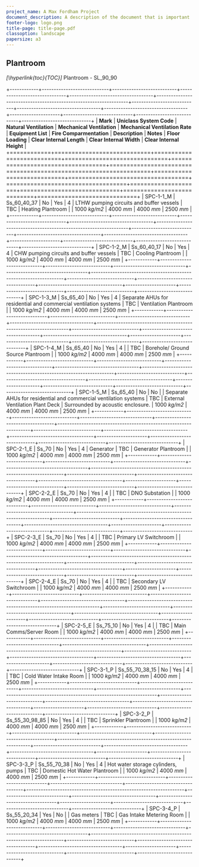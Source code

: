 ```yaml
---
project_name: A Max Fordham Project
document_description: A description of the document that is important
footer-logo: logo.png
title-page: title-page.pdf
classoption: landscape
papersize: a3
---
```


## Plantroom

_[\hyperlink{toc}{TOC}]_ Plantroom - SL_90_90


+------------+----------------------------+---------------------------+------------------------------+-----------------------------------+------------------------------------------------------------------+----------------------------+-----------------------------------+-----------------------------------+---------------------+-----------------------------+----------------------------+-----------------------------+
| __Mark__   | __Uniclass System Code__   | __Natural Ventilation__   | __Mechanical Ventilation__   | __Mechanical Ventilation Rate__   | __Equipment List__                                               | __Fire Comparmentation__   | __Description__                   | __Notes__                         | __Floor Loading__   | __Clear Internal Length__   | __Clear Internal Width__   | __Clear Internal Height__   |
+============+============================+===========================+==============================+===================================+==================================================================+============================+===================================+===================================+=====================+=============================+============================+=============================+
| SPC-1-1_M  | Ss_60_40_37                | No                        | Yes                          | 4                                 | LTHW pumping circuits and buffer vessels                         | TBC                        | Heating Plantroom                 |                                   | 1000 _kg/m2_        | 4000 _mm_                   | 4000 _mm_                  | 2500 _mm_                   |
+------------+----------------------------+---------------------------+------------------------------+-----------------------------------+------------------------------------------------------------------+----------------------------+-----------------------------------+-----------------------------------+---------------------+-----------------------------+----------------------------+-----------------------------+
| SPC-1-2_M  | Ss_60_40_17                | No                        | Yes                          | 4                                 | CHW pumping circuits and buffer vessels                          | TBC                        | Cooling Plantroom                 |                                   | 1000 _kg/m2_        | 4000 _mm_                   | 4000 _mm_                  | 2500 _mm_                   |
+------------+----------------------------+---------------------------+------------------------------+-----------------------------------+------------------------------------------------------------------+----------------------------+-----------------------------------+-----------------------------------+---------------------+-----------------------------+----------------------------+-----------------------------+
| SPC-1-3_M  | Ss_65_40                   | No                        | Yes                          | 4                                 | Separate AHUs for residential and commercial ventilation systems | TBC                        | Ventilation Plantroom             |                                   | 1000 _kg/m2_        | 4000 _mm_                   | 4000 _mm_                  | 2500 _mm_                   |
+------------+----------------------------+---------------------------+------------------------------+-----------------------------------+------------------------------------------------------------------+----------------------------+-----------------------------------+-----------------------------------+---------------------+-----------------------------+----------------------------+-----------------------------+
| SPC-1-4_M  | Ss_65_40                   | No                        | Yes                          | 4                                 |                                                                  | TBC                        | Borehole/ Ground Source Plantroom |                                   | 1000 _kg/m2_        | 4000 _mm_                   | 4000 _mm_                  | 2500 _mm_                   |
+------------+----------------------------+---------------------------+------------------------------+-----------------------------------+------------------------------------------------------------------+----------------------------+-----------------------------------+-----------------------------------+---------------------+-----------------------------+----------------------------+-----------------------------+
| SPC-1-5_M  | Ss_65_40                   | No                        | No                           |                                   | Separate AHUs for residential and commercial ventilation systems | TBC                        | External Ventilation Plant Deck   | Surrounded by acoustic enclosure. | 1000 _kg/m2_        | 4000 _mm_                   | 4000 _mm_                  | 2500 _mm_                   |
+------------+----------------------------+---------------------------+------------------------------+-----------------------------------+------------------------------------------------------------------+----------------------------+-----------------------------------+-----------------------------------+---------------------+-----------------------------+----------------------------+-----------------------------+
| SPC-2-1_E  | Ss_70                      | No                        | Yes                          | 4                                 | Generator                                                        | TBC                        | Generator Plantroom               |                                   | 1000 _kg/m2_        | 4000 _mm_                   | 4000 _mm_                  | 2500 _mm_                   |
+------------+----------------------------+---------------------------+------------------------------+-----------------------------------+------------------------------------------------------------------+----------------------------+-----------------------------------+-----------------------------------+---------------------+-----------------------------+----------------------------+-----------------------------+
| SPC-2-2_E  | Ss_70                      | No                        | Yes                          | 4                                 |                                                                  | TBC                        | DNO Substation                    |                                   | 1000 _kg/m2_        | 4000 _mm_                   | 4000 _mm_                  | 2500 _mm_                   |
+------------+----------------------------+---------------------------+------------------------------+-----------------------------------+------------------------------------------------------------------+----------------------------+-----------------------------------+-----------------------------------+---------------------+-----------------------------+----------------------------+-----------------------------+
| SPC-2-3_E  | Ss_70                      | No                        | Yes                          | 4                                 |                                                                  | TBC                        | Primary LV Switchroom             |                                   | 1000 _kg/m2_        | 4000 _mm_                   | 4000 _mm_                  | 2500 _mm_                   |
+------------+----------------------------+---------------------------+------------------------------+-----------------------------------+------------------------------------------------------------------+----------------------------+-----------------------------------+-----------------------------------+---------------------+-----------------------------+----------------------------+-----------------------------+
| SPC-2-4_E  | Ss_70                      | No                        | Yes                          | 4                                 |                                                                  | TBC                        | Secondary LV Switchroom           |                                   | 1000 _kg/m2_        | 4000 _mm_                   | 4000 _mm_                  | 2500 _mm_                   |
+------------+----------------------------+---------------------------+------------------------------+-----------------------------------+------------------------------------------------------------------+----------------------------+-----------------------------------+-----------------------------------+---------------------+-----------------------------+----------------------------+-----------------------------+
| SPC-2-5_E  | Ss_75_10                   | No                        | Yes                          | 4                                 |                                                                  | TBC                        | Main Comms/Server Room            |                                   | 1000 _kg/m2_        | 4000 _mm_                   | 4000 _mm_                  | 2500 _mm_                   |
+------------+----------------------------+---------------------------+------------------------------+-----------------------------------+------------------------------------------------------------------+----------------------------+-----------------------------------+-----------------------------------+---------------------+-----------------------------+----------------------------+-----------------------------+
| SPC-3-1_P  | Ss_55_70_38_15             | No                        | Yes                          | 4                                 |                                                                  | TBC                        | Cold Water Intake Room            |                                   | 1000 _kg/m2_        | 4000 _mm_                   | 4000 _mm_                  | 2500 _mm_                   |
+------------+----------------------------+---------------------------+------------------------------+-----------------------------------+------------------------------------------------------------------+----------------------------+-----------------------------------+-----------------------------------+---------------------+-----------------------------+----------------------------+-----------------------------+
| SPC-3-2_P  | Ss_55_30_98_85             | No                        | Yes                          | 4                                 |                                                                  | TBC                        | Sprinkler Plantroom               |                                   | 1000 _kg/m2_        | 4000 _mm_                   | 4000 _mm_                  | 2500 _mm_                   |
+------------+----------------------------+---------------------------+------------------------------+-----------------------------------+------------------------------------------------------------------+----------------------------+-----------------------------------+-----------------------------------+---------------------+-----------------------------+----------------------------+-----------------------------+
| SPC-3-3_P  | Ss_55_70_38                | No                        | Yes                          | 4                                 | Hot water storage cylinders, pumps                               | TBC                        | Domestic Hot Water Plantroom      |                                   | 1000 _kg/m2_        | 4000 _mm_                   | 4000 _mm_                  | 2500 _mm_                   |
+------------+----------------------------+---------------------------+------------------------------+-----------------------------------+------------------------------------------------------------------+----------------------------+-----------------------------------+-----------------------------------+---------------------+-----------------------------+----------------------------+-----------------------------+
| SPC-3-4_P  | Ss_55_20_34                | Yes                       | No                           |                                   | Gas meters                                                       | TBC                        | Gas Intake Metering Room          |                                   | 1000 _kg/m2_        | 4000 _mm_                   | 4000 _mm_                  | 2500 _mm_                   |
+------------+----------------------------+---------------------------+------------------------------+-----------------------------------+------------------------------------------------------------------+----------------------------+-----------------------------------+-----------------------------------+---------------------+-----------------------------+----------------------------+-----------------------------+